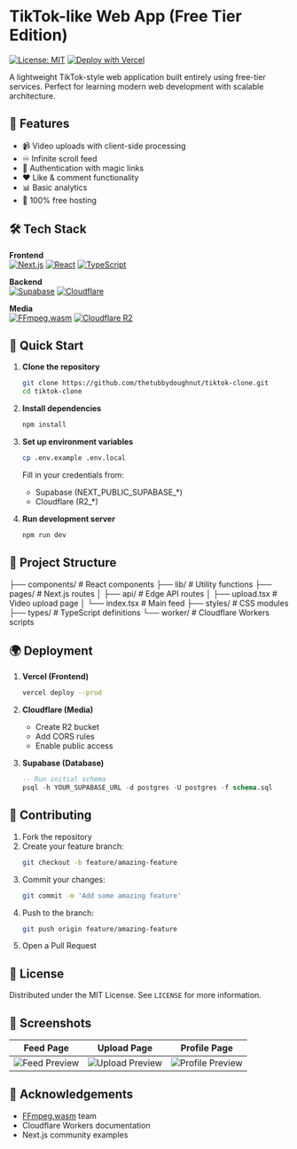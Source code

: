 # TikTok-like Web App (Free Tier Edition)

[![License: MIT](https://img.shields.io/badge/License-MIT-blue.svg)](https://opensource.org/licenses/MIT)
[![Deploy with Vercel](https://vercel.com/button)](https://vercel.com/new/clone?repository-url=https%3A%2F%2Fgithub.com%2Fthetubbydoughnut%2Ftiktok-clone)

A lightweight TikTok-style web application built entirely using free-tier services. Perfect for learning modern web development with scalable architecture.

## 🌟 Features

- 📹 Video uploads with client-side processing
- ♾️ Infinite scroll feed
- 🔑 Authentication with magic links
- ❤️ Like & comment functionality
- 📊 Basic analytics
- 🚀 100% free hosting

## 🛠️ Tech Stack

**Frontend**  
[![Next.js](https://img.shields.io/badge/Next.js-14-black?logo=next.js)](https://nextjs.org/)
[![React](https://img.shields.io/badge/React-18-61DAFB?logo=react)](https://react.dev/)
[![TypeScript](https://img.shields.io/badge/TypeScript-5.0-3178C6?logo=typescript)](https://www.typescriptlang.org/)

**Backend**  
[![Supabase](https://img.shields.io/badge/Supabase-Free-3ECF8E?logo=supabase)](https://supabase.com/)
[![Cloudflare](https://img.shields.io/badge/Cloudflare-Workers-F38020?logo=cloudflare)](https://workers.cloudflare.com/)

**Media**  
[![FFmpeg.wasm](https://img.shields.io/badge/FFmpeg.wasm-0.10-green)](https://ffmpegwasm.netlify.app/)
[![Cloudflare R2](https://img.shields.io/badge/R2-10GB_free-FF6714)](https://www.cloudflare.com/products/r2/)

## 🚀 Quick Start

1. **Clone the repository**
   ```bash
   git clone https://github.com/thetubbydoughnut/tiktok-clone.git
   cd tiktok-clone
   ```

2. **Install dependencies**
   ```bash
   npm install
   ```

3. **Set up environment variables**
   ```bash
   cp .env.example .env.local
   ```
   Fill in your credentials from:
   - Supabase (NEXT_PUBLIC_SUPABASE_*)
   - Cloudflare (R2_*)

4. **Run development server**
   ```bash
   npm run dev
   ```

## 🔧 Project Structure
├── components/ # React components
├── lib/ # Utility functions
├── pages/ # Next.js routes
│ ├── api/ # Edge API routes
│ ├── upload.tsx # Video upload page
│ └── index.tsx # Main feed
├── styles/ # CSS modules
├── types/ # TypeScript definitions
└── worker/ # Cloudflare Workers scripts

## 🌍 Deployment

1. **Vercel (Frontend)**
   ```bash
   vercel deploy --prod
   ```

2. **Cloudflare (Media)**
   - Create R2 bucket
   - Add CORS rules
   - Enable public access

3. **Supabase (Database)**
   ```sql
   -- Run initial schema
   psql -h YOUR_SUPABASE_URL -d postgres -U postgres -f schema.sql
   ```

## 🤝 Contributing

1. Fork the repository
2. Create your feature branch:
   ```bash
   git checkout -b feature/amazing-feature
   ```
3. Commit your changes:
   ```bash
   git commit -m 'Add some amazing feature'
   ```
4. Push to the branch:
   ```bash
   git push origin feature/amazing-feature
   ```
5. Open a Pull Request

## 📄 License

Distributed under the MIT License. See `LICENSE` for more information.

## 📸 Screenshots

| Feed Page | Upload Page | Profile Page |
|-----------|-------------|--------------|
| ![Feed Preview](/public/screenshots/feed.png) | ![Upload Preview](/public/screenshots/upload.png) | ![Profile Preview](/public/screenshots/profile.png) |

## 🙏 Acknowledgements

- [FFmpeg.wasm](https://github.com/ffmpegwasm/ffmpeg.wasm) team
- Cloudflare Workers documentation
- Next.js community examples